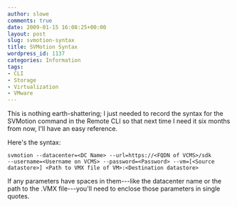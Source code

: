 ```yaml
---
author: slowe
comments: true
date: 2009-01-15 16:08:25+00:00
layout: post
slug: svmotion-syntax
title: SVMotion Syntax
wordpress_id: 1137
categories: Information
tags:
- CLI
- Storage
- Virtualization
- VMware
---
```


This is nothing earth-shattering; I just needed to record the syntax for the SVMotion command in the Remote CLI so that next time I need it six months from now, I'll have an easy reference.

Here's the syntax:

	svmotion --datacenter=<DC Name> --url=https://<FQDN of VCMS>/sdk
	--username=<Username on VCMS> --password=<Password> --vm=[<Source
	datastore>] <Path to VMX file of VM>:<Destination datastore>

If any parameters have spaces in them---like the datacenter name or the path to the .VMX file---you'll need to enclose those parameters in single quotes.
